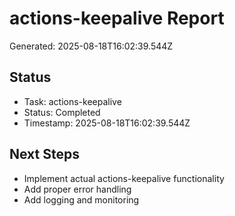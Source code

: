 # actions-keepalive Report

Generated: 2025-08-18T16:02:39.544Z

## Status
- Task: actions-keepalive
- Status: Completed
- Timestamp: 2025-08-18T16:02:39.544Z

## Next Steps
- Implement actual actions-keepalive functionality
- Add proper error handling
- Add logging and monitoring
